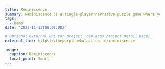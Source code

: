```yaml
---
title: Reminiscence
summary: Reminiscence is a single-player narrative puzzle game where you play as the middle child of a family, who is helping clear out his family’s old attic when he discovers a box of corrupted old VHS tapes. Help him rebuild the story of his family by rearranging the objects within the attic to where they once were, with the aid of the tapes.
tags:
  - Demo
date: "2023-11-13T00:00:00Z"

# Optional external URL for project (replaces project detail page).
external_link: https://thepurplenebula.itch.io/reminiscence

image:
  caption: Reminiscence
  focal_point: Smart
---
```

